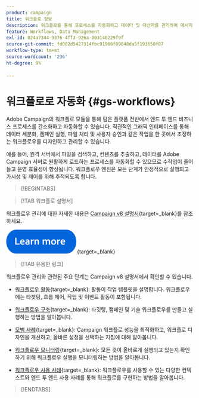 ```yaml
---
product: campaign
title: 워크플로 정보
description: 워크플로를 통해 프로세스를 자동화하고 데이터 및 대상자를 관리하며 메시지 전송 등을 수행할 수 있습니다
feature: Workflows, Data Management
exl-id: 024a7344-9376-4ff3-926a-003148229f9f
source-git-commit: fd082d5427314fbc91966f89048da5f193658f87
workflow-type: tm+mt
source-wordcount: '236'
ht-degree: 9%

---
```


# 워크플로로 자동화 {#gs-workflows}

Adobe Campaign의 워크플로 모듈을 통해 팀은 플랫폼 전반에서 엔드 투 엔드 비즈니스 프로세스를 간소화하고 자동화할 수 있습니다. 직관적인 그래픽 인터페이스를 통해 데이터 세분화, 캠페인 실행, 파일 처리 및 사용자 승인과 같은 작업을 한 곳에서 조정하는 워크플로우를 디자인하고 관리할 수 있습니다.

예를 들어, 원격 서버에서 파일을 검색하고, 컨텐츠를 추출하고, 데이터를 Adobe Campaign 서버로 원활하게 로드하는 프로세스를 자동화할 수 있으므로 수작업이 줄어들고 운영 효율성이 향상됩니다. 워크플로우 엔진은 모든 단계가 안정적으로 실행되고 가시성 및 제어를 위해 추적되도록 합니다.

>[!BEGINTABS]

>[!TAB 워크플로 설명서]

워크플로우 관리에 대한 자세한 내용은 [Campaign v8 설명서](https://experienceleague.adobe.com/docs/campaign/automation/workflows/introduction/build-a-workflow.html?lang=ko){target=_blank}를 참조하세요.


[![이미지](../../assets/do-not-localize/learn-more-button.svg)](https://experienceleague.adobe.com/docs/campaign/automation/workflows/introduction/build-a-workflow.html?lang=ko){target=_blank}


>[!TAB 유용한 링크]

워크플로우 관리와 관련된 주요 단계는 Campaign v8 설명서에서 확인할 수 있습니다.

* [워크플로우 활동](https://experienceleague.adobe.com/docs/campaign/automation/workflows/wf-activities/activities.html?lang=ko){target=_blank}: 활동이 작업 템플릿을 설명합니다. 워크플로우에는 타겟팅, 흐름 제어, 작업 및 이벤트 활동이 포함됩니다.

* [워크플로우 구축](https://experienceleague.adobe.com/docs/campaign/automation/workflows/introduction/build-a-workflow.html?lang=ko){target=_blank}: 타깃팅, 캠페인 및 기술 워크플로우를 만들고 실행하는 방법을 알아봅니다.

* [모범 사례](https://experienceleague.adobe.com/docs/campaign/automation/workflows/introduction/workflow-best-practices.html){target=_blank}: Campaign 워크플로 성능을 최적화하고, 워크플로 디자인을 개선하고, 올바른 설정을 선택하는 지침에 대해 알아봅니다.

* [워크플로우 모니터링](https://experienceleague.adobe.com/docs/campaign/automation/workflows/monitoring-workflows/monitor-workflow-execution.html){target=_blank}: 모든 것이 올바르게 실행되고 있는지 확인하기 위해 워크플로우 실행을 모니터링하는 방법을 알아봅니다.

* [워크플로우 사용 사례](https://experienceleague.adobe.com/docs/campaign/automation/workflows/use-cases/workflow-use-cases.html){target=_blank}: 워크플로우를 사용할 수 있는 다양한 컨텍스트와 엔드 투 엔드 사용 사례를 통해 워크플로를 구현하는 방법을 알아봅니다.


>[!ENDTABS]





<!--

Adobe Campaign uses workflows to:

* Carry out targeting campaigns. [Learn more](building-a-workflow.md#implementation-steps-)
* Build campaigns: for each campaign, the **[!UICONTROL Workflow]** tab lets you build the target and create the deliveries. [Learn more](building-a-workflow.md#campaign-workflows)
* Perform technical processes: cleanup, collecting tracking information or provisional calculations. [Learn more](building-a-workflow.md#technical-workflows)

A workflow can mean both a process definition (the workflow model, which is a representation of what is supposed to happen) and an instance of this process (a workflow instance, which is a representation of what is actually happening).

The workflow template describes the various tasks to be performed and how they are linked together. The task templates are called activities and are represented by icons. They are linked together by transitions.

![](assets/example1.png)

Each workflow contains:

* **[!UICONTROL Activities]**

  An activity describes a task template. The various activities available are represented on the diagram by icons. Each type has common properties and specific properties. For example, while all activities have a name and label, only the **[!UICONTROL Approval]** activity has an assignment.

  In a workflow diagram, a given activity can produce multiple tasks, in particular when there is a loop or recurrent (periodic) actions.

  All workflow activities are listed in [this section](about-activities.md), including use cases and samples.

* **[!UICONTROL Transitions]**

  Transitions enable you to link activities and to define their sequence. A transition links a source activity to a destination activity. There are several sorts of transitions, which depend on the source activity. Some transitions have additional parameters such as a duration, a condition or a filter.

  A transition which is not linked to a destination activity is colored orange and the arrow head is shown as a diamond.

  >[!NOTE]
  >
  >A workflow containing unterminated transitions can still be executed: a warning message will be generated and the workflow will pause once it reaches the transition but it will not generate an error. It is thus possible to start a workflow without it being finished and to add to it as you go along.

  For more information about how to build a workflow, refer to [this section](building-a-workflow.md).

* **[!UICONTROL Worktables]**

  The worktable contains all the information carried by the transition. Each workflow uses several worktables. The data conveyed in these tables can be accelerated and used throughout the workflow's life cycle, as long as it is not purged. Indeed, unneeded tables are purged each time the workflow is passivated, and possibly during the execution of the largest workflows to avoid overloading the server.

  Learn more on workflow data and tables in [this section](how-to-use-workflow-data.md).

## Key principles and best practices{#principles-workflows}

Refer to these sections to find guidance and best practices to automate processes with workflows:

* Learn more about workflow activities in [this page](how-to-use-workflow-data.md).
* Learn how to build a workflow in [this section](building-a-workflow.md).
* Discover how to use workflows to import data in Campaign in [this section](../../platform/using/import-export-workflows.md).
* Workflow best practices are detailed in [this page](workflow-best-practices.md).
* Find guidance about workflow execution in [this section](starting-a-workflow.md).
* Learn how to monitor workflows in [this page](monitoring-workflow-execution.md).
* Learn how to grant access to users to use workflows in [this page](managing-rights.md).

-->